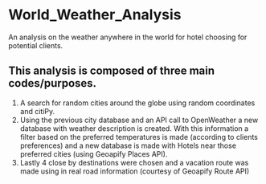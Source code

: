 # World_Weather_Analysis
An analysis on the weather anywhere in the world for hotel choosing for potential clients.

## This analysis is composed of three main codes/purposes.
1. A search for random cities around the globe using random coordinates and citiPy.
2. Using the previous city database and an API call to OpenWeather a new database with weather description is created. With this information a filter based on the preferred temperatures is made (according to clients preferences) and a new database is made with Hotels near those preferred cities (using Geoapify Places API).
3. Lastly 4 close by destinations were chosen and a vacation route was made using in real road information (courtesy of Geoapify Route API) 
